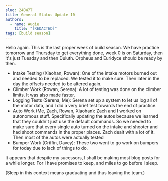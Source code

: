 ```yaml
---
slug: 24BW7T
title: General Status Update 10
authors:
  - name: Augie
    title: "[REDACTED]"
tags: [build season]
---
```

Hello again. This is the last proper week of build season. We have practice tomorrow and Thursday to get everything done, week 0 is on Saturday, then it's just Tuesday and then Duluth. Orpheus and Euridyce should be ready by then.
* Intake Testing (Xiaohan, Rowan): One of the intake motors burned out and needed to be replaced. We tested it to make sure. Then later in the day the offsets needed to be altered again.
* Climber Work (Rowan, Serena): A lot of testing was done on the climber limits. It was also made faster.
* Logging Tests (Serena, Me): Serena set up a system to let us log all of the motor data, and I did a very brief test towards the end of practice. 
* Auto Work (Me, Zach, Rowan, Xiaohan): Zach and I worked on autonomous stuff. Specifically updating the autos because we learned that they couldn't just use the default commands. So we needed to make sure that every single auto turned on the intake and shooter and had shoot commands in the proper places. Zach dealt with a lot of it. Then most of the autos were actually tested 
* Bumper Work (Griffin, Davey): These two went to go work on bumpers for today due to lack of things to do.

It appears that despite my sucessors, I shall be making most blog posts for a while longer. For I have promises to keep, and miles to go before I sleep. 

(Sleep in this context means graduating and thus leaving the team.)